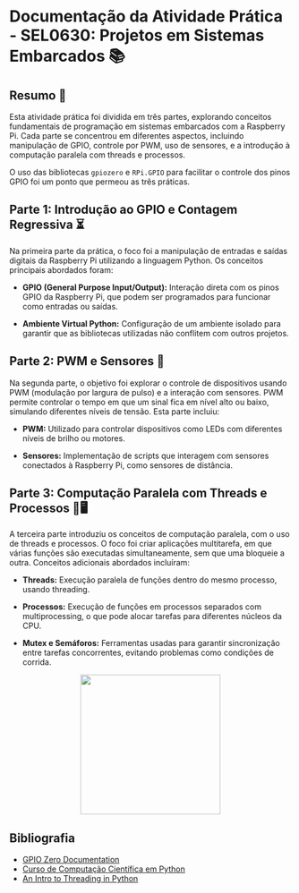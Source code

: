 # Documentação da Atividade Prática - SEL0630: Projetos em Sistemas Embarcados 📚

## Resumo 📝

Esta atividade prática foi dividida em três partes, explorando conceitos fundamentais de programação em sistemas embarcados com a Raspberry Pi. Cada parte se concentrou em diferentes aspectos, incluindo manipulação de GPIO, controle por PWM, uso de sensores, e a introdução à computação paralela com threads e processos.

O uso das bibliotecas `gpiozero` e `RPi.GPIO` para facilitar o controle dos pinos GPIO foi um ponto que permeou as três práticas. 

## Parte 1: Introdução ao GPIO e Contagem Regressiva ⏳

Na primeira parte da prática, o foco foi a manipulação de entradas e saídas digitais da Raspberry Pi utilizando a linguagem Python. Os conceitos principais abordados foram:

- **GPIO (General Purpose Input/Output):** Interação direta com os pinos GPIO da Raspberry Pi, que podem ser programados para funcionar como entradas ou saídas.

- **Ambiente Virtual Python:** Configuração de um ambiente isolado para garantir que as bibliotecas utilizadas não conflitem com outros projetos.

## Parte 2: PWM e Sensores 📡

Na segunda parte, o objetivo foi explorar o controle de dispositivos usando PWM (modulação por largura de pulso) e a interação com sensores. PWM permite controlar o tempo em que um sinal fica em nível alto ou baixo, simulando diferentes níveis de tensão. Esta parte incluiu:

- **PWM:** Utilizado para controlar dispositivos como LEDs com diferentes níveis de brilho ou motores.

- **Sensores:** Implementação de scripts que interagem com sensores conectados à Raspberry Pi, como sensores de distância.

## Parte 3: Computação Paralela com Threads e Processos 🧵🖥️

A terceira parte introduziu os conceitos de computação paralela, com o uso de threads e processos. O foco foi criar aplicações multitarefa, em que várias funções são executadas simultaneamente, sem que uma bloqueie a outra. Conceitos adicionais abordados incluíram:

- **Threads:** Execução paralela de funções dentro do mesmo processo, usando threading.

- **Processos:** Execução de funções em processos separados com multiprocessing, o que pode alocar tarefas para diferentes núcleos da CPU.

- **Mutex e Semáforos:** Ferramentas usadas para garantir sincronização entre tarefas concorrentes, evitando problemas como condições de corrida.
<div align="center">
    <img src="./img/montagem3.gif" width="250" />
</div>

## Bibliografia
- [GPIO Zero Documentation](https://gpiozero.readthedocs.io/en/stable/)
- [Curso de Computação Científica em Python](https://computeel.org/LOM3260/)
- [An Intro to Threading in Python](https://realpython.com/intro-to-python-threading/)